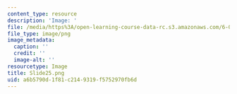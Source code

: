 ```yaml
---
content_type: resource
description: 'Image: '
file: /media/https%3A/open-learning-course-data-rc.s3.amazonaws.com/6-004-computation-structures-spring-2017/a6b5790d1f81c2149319f5752970fb6d_Slide25.png
file_type: image/png
image_metadata:
  caption: ''
  credit: ''
  image-alt: ''
resourcetype: Image
title: Slide25.png
uid: a6b5790d-1f81-c214-9319-f5752970fb6d
---
```

